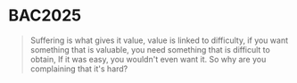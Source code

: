 # BAC2025
> Suffering is what gives it value, value is linked to difficulty, if you want something that is valuable, you need something that is difficult to obtain, If it was easy, you wouldn't even want it. So why are you complaining that it's hard?
